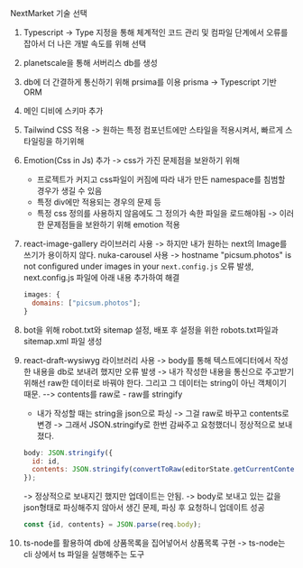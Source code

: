 NextMarket 기술 선택

1. Typescript -> Type 지정을 통해 체계적인 코드 관리 및 컴파일 단계에서 오류를 잡아서 더 나은 개발 속도를 위해 선택

2. planetscale을 통해 서버리스 db를 생성

3. db에 더 간결하게 통신하기 위해 prsima를 이용
   prisma -> Typescript 기반 ORM

4. 메인 디비에 스키마 추가

5. Tailwind CSS 적용 -> 원하는 특정 컴포넌트에만 스타일을 적용시켜서, 빠르게 스타일링을 하기위해

6. Emotion(Css in Js) 추가 -> css가 가진 문제점을 보완하기 위해

   - 프로젝트가 커지고 css파일이 커짐에 따라 내가 만든 namespace를 침범할 경우가 생길 수 있음
   - 특정 div에만 적용되는 경우의 문제 등
   - 특정 css 정의를 사용하지 않음에도 그 정의가 속한 파일을 로드해야됨
     -> 이러한 문제점들을 보완하기 위해 emotion 적용

7. react-image-gallery 라이브러리 사용 -> 하지만 내가 원하는 next의 Image를 쓰기가 용이하지 않다.
   nuka-carousel 사용 -> hostname "picsum.photos" is not configured under images in your `next.config.js` 오류 발생, next.config.js 파일에 아래 내용 추가하여 해결
   ```javascript
   images: {
     domains: ["picsum.photos"];
   }
   ```
8. bot을 위해 robot.txt와 sitemap 설정, 배포 후 설정을 위한 robots.txt파일과 sitemap.xml 파일 생성

9. react-draft-wysiwyg 라이브러리 사용
   -> body를 통해 텍스트에디터에서 작성한 내용을 db로 보내려 했지만 오류 발생
   -> 내가 작성한 내용을 통신으로 주고받기 위해선 raw한 데이터로 바꿔야 한다. 그리고 그 데이터는 string이 아닌 객체이기 때문. --> contents를 raw로 - raw를 stringify

   - 내가 작성할 때는 string을 json으로 파싱 -> 그걸 raw로 바꾸고 contents로 변경
     -> 그래서 JSON.stringify로 한번 감싸주고 요청했더니 정상적으로 보내졌다.

   ```javascript
   body: JSON.stringify({
     id: id,
     contents: JSON.stringify(convertToRaw(editorState.getCurrentContent())),
   });
   ```
   -> 정상적으로 보내지긴 했지만 업데이트는 안됨.
   -> body로 보내고 있는 값을 json형태로 파싱해주지 않아서 생긴 문제, 파싱 후 요청하니 업데이트 성공
   ```javascript
   const {id, contents} = JSON.parse(req.body);
   ```
10. ts-node를 활용하여 db에 상품목록을 집어넣어서 상품목록 구현
   -> ts-node는 cli 상에서 ts 파일을 실행해주는 도구